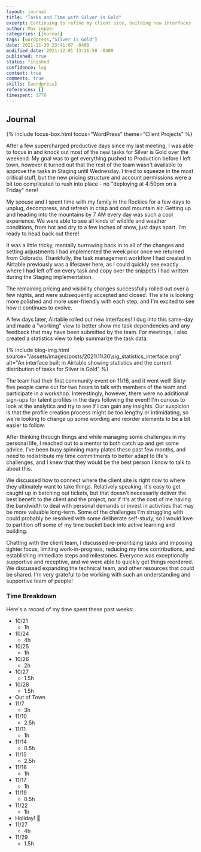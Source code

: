 ```yaml
---
layout: journal
title: "Tasks and Time with Silver is Gold"
excerpt: Continuing to refine my client site, building new interfaces in Airtable, and improving balance.
author: Max Lepper
categories: [journal]
tags: [wordpress,"Silver is Gold"]
date: 2021-11-30 23:41:07 -0400
modified_date: 2021-12-01 13:26:50 -0400
published: true
status: finished
confidence: log
context: true
comments: true
skills: [wordpress]
references: []
timespent: 1770
---
```


## Journal

{% include focus-box.html focus="WordPress" theme="Client Projects" %}

After a few supercharged productive days since my last meeting, I was able to focus in and knock out most of the new tasks for Silver is Gold over the weekend. My goal was to get everything pushed to Production before I left town, however it turned out that the rest of the team wasn't available to approve the tasks in Staging until Wednesday. I tried to squeeze in the most critical stuff, but the new pricing structure and account permissions were a bit too complicated to rush into place - no "deploying at 4:50pm on a Friday" here!

My spouse and I spent time with my family in the Rockies for a few days to unplug, decompress, and refresh in crisp and cool mountain air. Getting up and heading into the mountains by 7 AM every day was such a cool experience. We were able to see all kinds of wildlife and weather conditions, from hot and dry to a few inches of snow, just days apart. I'm ready to head back out there!

It was a little tricky, mentally burrowing back in to all of the changes and setting adjustments I had implemented the week prior once we returned from Colorado. Thankfully, the task management workflow I had created in Airtable previously was a lifesaver here, as I could quickly see exactly where I had left off on every task and copy over the snippets I had written during the Staging implementation.

The remaining pricing and visibility changes successfully rolled out over a few nights, and were subsequently accepted and closed. The site is looking more polished and more user-friendly with each step, and I'm excited to see how it continues to evolve.

A few days later, Airtable rolled out new interfaces! I dug into this same-day and made a "working" view to better show me task dependencies and any feedback that may have been submitted by the team. For meetings, I also created a statistics view to help summarize the task data:

{% include blog-img.html source="/assets/images/posts/2021\11\30\sig_statistics_interface.png" alt="An interface built in Airtable showing statistics and the current distribution of tasks for Silver is Gold" %}

The team had their first community event on 11/16, and it went well! Sixty-five people came out for two hours to talk with members of the team and participate in a workshop. Interestingly, however, there were no additional sign-ups for talent profiles in the days following the event! I'm curious to look at the analytics and try to see if I can gain any insights. Our suspicion is that the profile creation process might be too lengthy or intimidating, so we're looking to change up some wording and reorder elements to be a bit easier to follow.

After thinking through things and while managing some challenges in my personal life, I reached out to a mentor to both catch up and get some advice. I've been busy spinning many plates these past few months, and need to redistribute my time commitments to better adapt to life's challenges, and I knew that they would be the best person I know to talk to about this.

We discussed how to connect where the client site is right now to where they ultimately want to take things. Relatively speaking, it's easy to get caught up in batching out tickets, but that doesn't necessarily deliver the best benefit to the client and the project, nor if it's at the cost of me having the bandwidth to deal with personal demands or invest in activities that may be more valuable long-term. Some of the challenges I'm struggling with could probably be resolved with some deliberate self-study, so I would love to partition off some of my time bucket back into active learning and building.

Chatting with the client team, I discussed re-prioritizing tasks and imposing tighter focus, limiting work-in-progress, reducing my time contributions, and establishing immediate steps and milestones. Everyone was exceptionally supportive and receptive, and we were able to quickly get things reordered. We discussed expanding the technical team, and other resources that could be shared. I'm very grateful to be working with such an understanding and supportive team of people!

### Time Breakdown

Here's a record of my time spent these past weeks:

- 10/21
  - 1h
- 10/24
  - 4h
- 10/25
  - 1h
- 10/26
  - 2h
- 10/27
  - 1.5h
- 10/28
  - 1.5h
- Out of Town
- 11/7
  - 3h
- 11/10
  - 2.5h
- 11/11
  - 1h
- 11/14
  - 0.5h
- 11/15
  - 2.5h
- 11/16
  - 1h
- 11/17
  - 1h
- 11/19
  - 0.5h
- 11/22
  - 1h
- Holiday! 🦃
- 11/27
  - 4h
- 11/29
  - 1.5h
